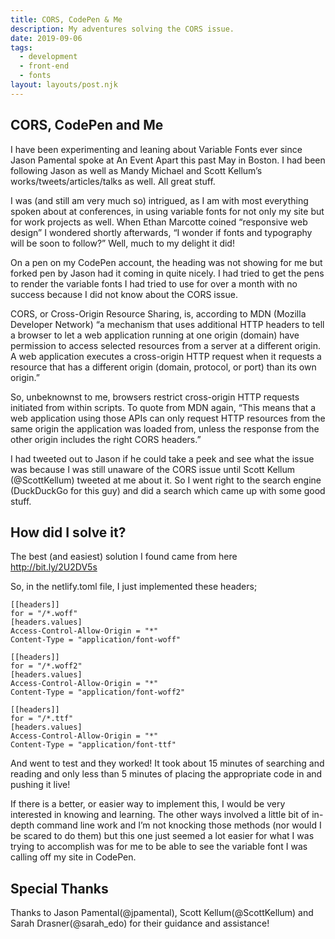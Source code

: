 ```yaml
---
title: CORS, CodePen & Me
description: My adventures solving the CORS issue.
date: 2019-09-06
tags:
  - development
  - front-end
  - fonts
layout: layouts/post.njk
---
```


## CORS, CodePen and Me

I have been experimenting and leaning about Variable Fonts ever since Jason Pamental spoke at An Event Apart this past May in Boston. I had been following Jason as well as Mandy Michael and Scott Kellum’s works/tweets/articles/talks as well. All great stuff.

I was (and still am very much so) intrigued, as I am with most everything spoken about at conferences, in using variable fonts for not only my site but for work projects as well. When Ethan Marcotte coined “responsive web design” I wondered shortly afterwards, “I wonder if fonts and typography will be soon to follow?” Well, much to my delight it did!

On a pen on my CodePen account, the heading was not showing for me but forked pen by Jason had it coming in quite nicely. I had tried to get the pens to render the variable fonts I had tried to use for over a month with no success because I did not know about the CORS issue.

CORS, or Cross-Origin Resource Sharing, is, according to MDN (Mozilla Developer Network) “a mechanism that uses additional HTTP headers to tell a browser to let a web application running at one origin (domain) have permission to access selected resources from a server at a different origin. A web application executes a cross-origin HTTP request when it requests a resource that has a different origin (domain, protocol, or port) than its own origin.”

So, unbeknownst to me, browsers restrict cross-origin HTTP requests initiated from within scripts. To quote from MDN again, “This means that a web application using those APIs can only request HTTP resources from the same origin the application was loaded from, unless the response from the other origin includes the right CORS headers.”

I had tweeted out to Jason if he could take a peek and see what the issue was because I was still unaware of the CORS issue until Scott Kellum (@ScottKellum) tweeted at me about it. So I went right to the search engine (DuckDuckGo for this guy) and did a search which came up with some good stuff.

## How did I solve it?

The best (and easiest) solution I found came from here http://bit.ly/2U2DV5s

So, in the netlify.toml file, I just implemented these headers;

```
[[headers]]
for = "/*.woff"
[headers.values]
Access-Control-Allow-Origin = "*"
Content-Type = "application/font-woff"
```
```
[[headers]]
for = "/*.woff2"
[headers.values]
Access-Control-Allow-Origin = "*"
Content-Type = "application/font-woff2"
```
```
[[headers]]
for = "/*.ttf"
[headers.values]
Access-Control-Allow-Origin = "*"
Content-Type = "application/font-ttf"
```

And went to test and they worked! It took about 15 minutes of searching and reading and only less than 5 minutes of placing the appropriate code in and pushing it live!

If there is a better, or easier way to implement this, I would be very interested in knowing and learning. The other ways involved a little bit of in-depth command line work and I’m not knocking those methods (nor would I be scared to do them) but this one just seemed a lot easier for what I was trying to accomplish was for me to be able to see the variable font I was calling off my site in CodePen.

## Special Thanks

Thanks to Jason Pamental(@jpamental), Scott Kellum(@ScottKellum) and Sarah Drasner(@sarah_edo) for their guidance and assistance!
